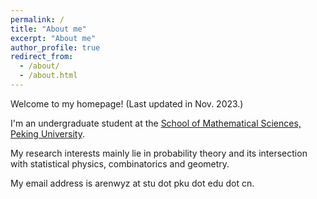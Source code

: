 ```yaml
---
permalink: /
title: "About me"
excerpt: "About me"
author_profile: true
redirect_from: 
  - /about/
  - /about.html
---
```


Welcome to my homepage! (Last updated in Nov. 2023.)

I'm an undergraduate student at the [School of Mathematical Sciences, Peking University](https://www.math.pku.edu.cn/).

My research interests mainly lie in probability theory and its intersection with statistical physics, combinatorics and geometry.

My email address is arenwyz at stu dot pku dot edu dot cn.
